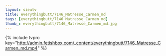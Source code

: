 ```yaml
--- 
layout: sieutv
title: everythingbutt/7146_Matresse_Carmen_md
tags: [everythingbutt/7146_Matresse_Carmen_md]
thumb_: everythingbutt/7146_Matresse_Carmen_md.jpg
---
```

{% include tvpro key="http://admin.fetishbox.com/_content/everythingbutt/7146_Matresse_Carmen_md.mp4" %} 
